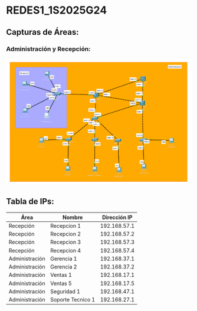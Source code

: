 # REDES1_1S2025G24

## Capturas de Áreas:

### Administración y Recepción:

![admin_reception](./imgs/admin.png)

## Tabla de IPs:
| Área           |     Nombre        | Dirección IP    |
|----------------|-------------------|-----------------|
| Recepción      | Recepcion 1       | 192.168.57.1    |
| Recepción      | Recepcion 2       | 192.168.57.2    |
| Recepción      | Recepcion 3       | 192.168.57.3    |
| Recepción      | Recepcion 4       | 192.168.57.4    |
| Administración | Gerencia 1        | 192.168.37.1    |
| Administración | Gerencia 2        | 192.168.37.2    |
| Administración | Ventas 1          | 192.168.17.1    |
| Administración | Ventas 5          | 192.168.17.5    |
| Administración | Seguridad 1       | 192.168.47.1    |
| Administración | Soporte Tecnico 1 | 192.168.27.1    |